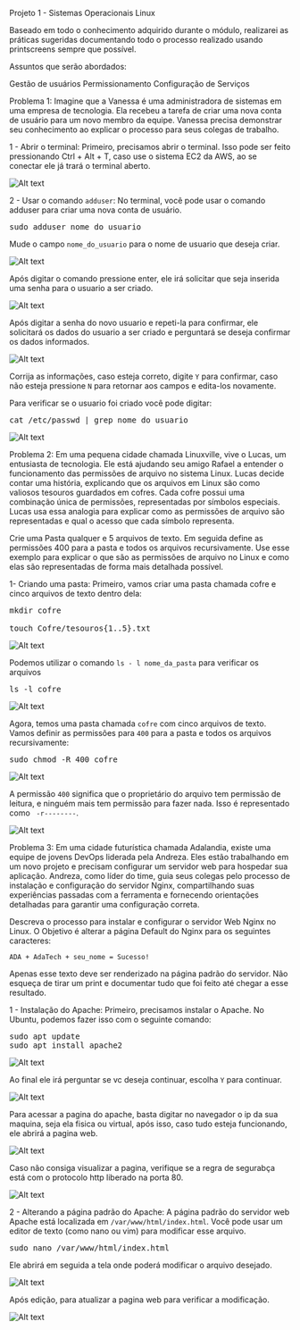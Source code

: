 Projeto 1 - Sistemas Operacionais Linux

Baseado em todo o conhecimento adquirido durante o módulo, realizarei as práticas sugeridas documentando todo o processo realizado usando printscreens sempre que possível.

Assuntos que serão abordados:

Gestão de usuários
Permissionamento
Configuração de Serviços

Problema 1:
Imagine que a Vanessa é uma administradora de sistemas em uma empresa de tecnologia. Ela recebeu a tarefa de criar uma nova conta de usuário para um novo membro da equipe. Vanessa precisa demonstrar seu conhecimento ao explicar o processo para seus colegas de trabalho.

1 - Abrir o terminal: Primeiro, precisamos abrir o terminal. Isso pode ser feito pressionando Ctrl + Alt + T, caso use o sistema EC2 da AWS, ao se conectar ele já trará o terminal aberto.

![Alt text](image.png)

2 - Usar o comando ```adduser```: No terminal, você pode usar o comando adduser para criar uma nova conta de usuário.

<pre class="copyable">
sudo adduser nome_do_usuario
</pre>

Mude o campo ```nome_do_usuario``` para o nome de usuario que deseja criar.

![Alt text](image-1.png)

Após digitar o comando pressione enter, ele irá solicitar que seja inserida uma senha para o usuario a ser criado. 

![Alt text](image-2.png)


Após digitar a senha do novo usuario e repeti-la para confirmar, ele solicitará os dados do usuario a ser criado e perguntará se deseja confirmar os dados informados.

![Alt text](image-3.png)

Corrija as informações, caso esteja correto, digite ```Y``` para confirmar, caso não esteja pressione ```N``` para retornar aos campos e edita-los novamente.

Para verificar se o usuario foi criado você pode digitar:

<pre class="copyable">
cat /etc/passwd | grep nome_do_usuario
</pre>

![Alt text](image-5.png)


Problema 2:
Em uma pequena cidade chamada Linuxville, vive o Lucas, um entusiasta de tecnologia. Ele está ajudando seu amigo Rafael a entender o funcionamento das permissões de arquivo no sistema Linux. Lucas decide contar uma história, explicando que os arquivos em Linux são como valiosos tesouros guardados em cofres. Cada cofre possui uma combinação única de permissões, representadas por símbolos especiais. Lucas usa essa analogia para explicar como as permissões de arquivo são representadas e qual o acesso que cada símbolo representa.

Crie uma Pasta qualquer e 5 arquivos de texto. Em seguida define as permissões 400 para a pasta e todos os arquivos recursivamente. Use esse exemplo para explicar o que são as permissões de arquivo no Linux e como elas são representadas de forma mais detalhada possível.

1- Criando uma pasta: Primeiro, vamos criar uma pasta chamada cofre e cinco arquivos de texto dentro dela:


<pre class="copyable">
mkdir cofre

touch Cofre/tesouros{1..5}.txt
</pre>

![Alt text](image-6.png)

Podemos utilizar o comando ```ls - l nome_da_pasta``` para verificar os arquivos

<pre class="copyable">
ls -l cofre
</pre>

![Alt text](image-7.png)


Agora, temos uma pasta chamada ```cofre``` com cinco arquivos de texto. Vamos definir as permissões para ```400``` para a pasta e todos os arquivos recursivamente:


<pre class="copyable">
sudo chmod -R 400 cofre
</pre>

![Alt text](image-8.png)

A permissão ```400``` significa que o proprietário do arquivo tem permissão de leitura, e ninguém mais tem permissão para fazer nada. Isso é representado como ``` -r--------```.


![Alt text](image-9.png)



Problema 3:
Em uma cidade futurística chamada Adalandia, existe uma equipe de jovens DevOps liderada pela Andreza. Eles estão trabalhando em um novo projeto e precisam configurar um servidor web para hospedar sua aplicação. Andreza, como líder do time, guia seus colegas pelo processo de instalação e configuração do servidor Nginx, compartilhando suas experiências passadas com a ferramenta e fornecendo orientações detalhadas para garantir uma configuração correta.

Descreva o processo para instalar e configurar o servidor Web Nginx no Linux. O Objetivo é alterar a página Default do Nginx para os seguintes caracteres:

``ADA + AdaTech + seu_nome = Sucesso!``

Apenas esse texto deve ser renderizado na página padrão do servidor. Não esqueça de tirar um print e documentar tudo que foi feito até chegar a esse resultado.


1 - Instalação do Apache: Primeiro, precisamos instalar o Apache. No Ubuntu, podemos fazer isso com o seguinte comando:

<pre class="copyable">
sudo apt update
sudo apt install apache2
</pre>

![Alt text](image-10.png)

Ao final ele irá perguntar se vc deseja continuar, escolha ``Y`` para continuar.

![Alt text](image-11.png)

Para acessar a pagina do apache, basta digitar no navegador o ip da sua maquina, seja ela fisica ou virtual, após isso, caso tudo esteja funcionando, ele abrirá a pagina web.

![Alt text](image-12.png)

Caso não consiga visualizar a pagina, verifique se a regra de segurabça está com o protocolo http liberado na porta 80.

![Alt text](image-13.png)

2 - Alterando a página padrão do Apache: A página padrão do servidor web Apache está localizada em ``/var/www/html/index.html``. Você pode usar um editor de texto (como nano ou vim) para modificar esse arquivo.

<pre class="copyable">
sudo nano /var/www/html/index.html
</pre>

Ele abrirá em seguida a tela onde poderá modificar o arquivo desejado. 

![Alt text](image-16.png)

Após edição, para atualizar a pagina web para verificar a modificação. 

![Alt text](image-15.png)